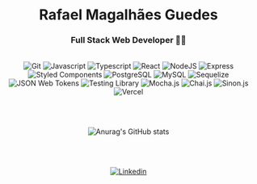 <h1 align="center">
  Rafael Magalhães Guedes
</h1>
<h3 align="center">
  Full Stack Web Developer 👨‍💻
</h3>
<br />
<div align="center">
  <img alt="Git" src="https://img.shields.io/badge/GIT-E44C30?style=for-the-badge&logo=git&logoColor=white">
  <img alt="Javascript" src="https://img.shields.io/badge/JavaScript-323330?style=for-the-badge&logo=javascript&logoColor=F7DF1E">
  <img alt="Typescript" src="https://img.shields.io/badge/TypeScript-007ACC?style=for-the-badge&logo=typescript&logoColor=white">
  <img alt="React" src="https://img.shields.io/badge/React-20232A?style=for-the-badge&logo=react&logoColor=61DAFB">
  <img alt="NodeJS" src="https://img.shields.io/badge/Node.js-43853D?style=for-the-badge&logo=node.js&logoColor=white">
  <img alt="Express" src="https://img.shields.io/badge/Express.js-404D59?style=for-the-badge">
  <img alt="Styled Components" src="https://img.shields.io/badge/styled--components-DB7093?style=for-the-badge&logo=styled-components&logoColor=white">
  <img alt="PostgreSQL" src="https://img.shields.io/badge/PostgreSQL-316192?style=for-the-badge&logo=postgresql&logoColor=white">
  <img alt="MySQL" src="https://img.shields.io/badge/MySQL-00000F?style=for-the-badge&logo=mysql&logoColor=white">
  <img alt="Sequelize" src="https://img.shields.io/badge/sequelize-323330?style=for-the-badge&logo=sequelize&logoColor=blue">
  <img alt="JSON Web Tokens" src="https://img.shields.io/badge/json%20web%20tokens-323330?style=for-the-badge&logo=json-web-tokens&logoColor=pink">
  <img alt="Testing Library" src="https://img.shields.io/badge/testing%20library-323330?style=for-the-badge&logo=testing-library&logoColor=red">
  <img alt="Mocha.js" src="https://img.shields.io/badge/mocha.js-323330?style=for-the-badge&logo=mocha&logoColor=Brown">
  <img alt="Chai.js" src="https://img.shields.io/badge/chai.js-323330?style=for-the-badge&logo=chai&logoColor=red">
  <img alt="Sinon.js" src="https://img.shields.io/badge/sinon.js-323330?style=for-the-badge&logo=sinon">
  <img alt="Vercel" src="https://img.shields.io/badge/Vercel-000000?style=for-the-badge&logo=vercel&logoColor=white">
</div>

<br /><br />

<div align="center">
  <img src="https://github-readme-stats.vercel.app/api?username=rafaelmagalhaesguedes&show_icons=true&theme=transparent" alt="Anurag's GitHub stats">
</div>

<br /><br />

<div align="center">
  <a href="https://www.linkedin.com/in/rafael-magalh%C3%A3es-guedes/" target="_blank">
    <img src="https://img.shields.io/badge/LinkedIn-0077B5?style=for-the-badge&logo=linkedin&logoColor=white" alt="Linkedin">
  </a>
</div>
